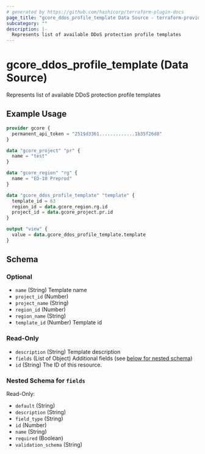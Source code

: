 ```yaml
---
# generated by https://github.com/hashicorp/terraform-plugin-docs
page_title: "gcore_ddos_profile_template Data Source - terraform-provider-gcore"
subcategory: ""
description: |-
  Represents list of available DDoS protection profile templates
---
```


# gcore_ddos_profile_template (Data Source)

Represents list of available DDoS protection profile templates

## Example Usage

```terraform
provider gcore {
  permanent_api_token = "251$d3361.............1b35f26d8"
}

data "gcore_project" "pr" {
  name = "test"
}

data "gcore_region" "rg" {
  name = "ED-10 Preprod"
}

data "gcore_ddos_profile_template" "template" {
  template_id = 63
  region_id = data.gcore_region.rg.id
  project_id = data.gcore_project.pr.id
}

output "view" {
  value = data.gcore_ddos_profile_template.template
}
```

<!-- schema generated by tfplugindocs -->
## Schema

### Optional

- `name` (String) Template name
- `project_id` (Number)
- `project_name` (String)
- `region_id` (Number)
- `region_name` (String)
- `template_id` (Number) Template id

### Read-Only

- `description` (String) Template description
- `fields` (List of Object) Additional fields (see [below for nested schema](#nestedatt--fields))
- `id` (String) The ID of this resource.

<a id="nestedatt--fields"></a>
### Nested Schema for `fields`

Read-Only:

- `default` (String)
- `description` (String)
- `field_type` (String)
- `id` (Number)
- `name` (String)
- `required` (Boolean)
- `validation_schema` (String)


